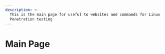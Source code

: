 ```yaml
---
description: >-
  This is the main page for useful to websites and commands for Linux
  Penetration testing
---
```


# Main Page














